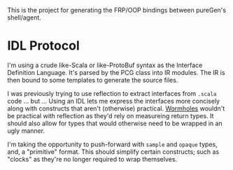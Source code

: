 

This is the project for generating the FRP/OOP bindings between pureGen's shell/agent.

# IDL Protocol

I'm using a crude like-Scala or like-ProtoBuf syntax as the Interface Definition Language.
It's parsed by the PCG class into IR modules.
The IR is then bound to some templates to generate the source files.


I was previously trying to use reflection to extract interfaces from `.scala` code ... but ...
Using an IDL lets me express the interfaces more concisely along with constructs that aren't (otherwise) practical.
[Wormholes](https://dl.acm.org/doi/10.1145/2430532.2364519) wouldn't be practical with reflection as they'd rely on measureing return types.
It should also allow for types that would otherwise need to be wrapped in an ugly manner.

I'm taking the opportunity to push-forward with `sample` and `opaque` types, and, a "primitive" format.
This should simplify certain constructs; such as "clocks" as they're no longer required to wrap themselves.
